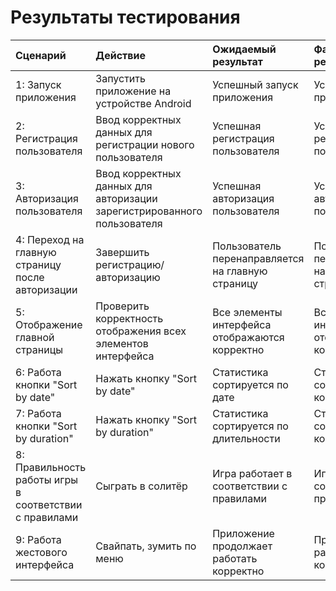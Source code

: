 # Результаты тестирования

| Сценарий                                                      | Действие                                                                                   | Ожидаемый результат                                                   | Фактический результат                                                | Оценка                |
|:--------------------------------------------------------------|:-------------------------------------------------------------------------------------------|:----------------------------------------------------------------------|:----------------------------------------------------------------------|:----------------------|
| 1: Запуск приложения                                           | Запустить приложение на устройстве Android                                            | Успешный запуск приложения                                             | Успешный запуск приложения                                            | Тест пройден          |
| 2: Регистрация пользователя                                    | Ввод корректных данных для регистрации нового пользователя                                | Успешная регистрация пользователя                                      | Успешная регистрация пользователя                                     | Тест пройден          |
| 3: Авторизация пользователя                                    | Ввод корректных данных для авторизации зарегистрированного пользователя                   | Успешная авторизация пользователя                                      | Успешная авторизация пользователя                                     | Тест пройден          |
| 4: Переход на главную страницу после авторизации               | Завершить регистрацию/авторизацию                                                         | Пользователь перенаправляется на главную страницу                      | Пользователь перенаправляется на главную страницу                     | Тест пройден          |
| 5: Отображение главной страницы                                | Проверить корректность отображения всех элементов интерфейса                              | Все элементы интерфейса отображаются корректно                        | Все элементы интерфейса отображаются корректно                       | Тест пройден          |
| 6: Работа кнопки "Sort by date"                            | Нажать кнопку "Sort by date"                                                           | Статистика сортируется по дате          | Статистика сортируется корректно                         | Тест пройден          |
| 7: Работа кнопки "Sort by duration"                            | Нажать кнопку "Sort by duration"                                                           | Статистика сортируется по длительности                | Статистика сортируется корректно                                | Тест пройден          |
| 8: Правильность работы игры в соответствии с правилами           | Сыграть в солитёр                                         | Игра работает в соответствии с правилами                                | Игра работает в соответствии с правилами                                | Тест пройден          |
| 9: Работа жестового интерфейса                    | Свайпать, зумить по меню                             | Приложение продолжает работать корректно | Приложение работает корректно                             | Тест пройден          |
